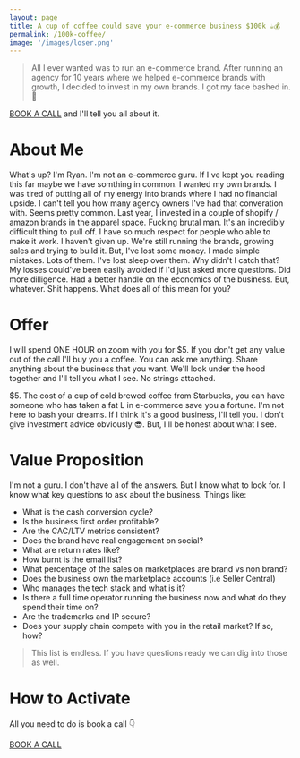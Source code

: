 ```yaml
---
layout: page
title: A cup of coffee could save your e-commerce business $100k ☕💰
permalink: /100k-coffee/
image: '/images/loser.png'
---
```


> All I ever wanted was to run an e-commerce brand.  After running an agency for 10 years where we helped e-commerce brands with growth, I decided to invest in my own brands.  I got my face bashed in.  🥊

[BOOK A CALL](https://calendly.com/ryanriggin) and I'll tell you all about it. 


# About Me
What's up?  I'm Ryan.  I'm not an e-commerce guru.  If I've kept you reading this far maybe we have somthing in common.  I wanted my own brands.  I was tired of putting all of my energy into brands where I had no financial upside.  I can't tell you how many agency owners I've had that converation with.  Seems pretty common.  Last year, I invested in a couple of shopify / amazon brands in the apparel space.  Fucking brutal man.  It's an incredibly difficult thing to pull off.  I have so much respect for people who able to make it work.  I haven't given up.  We're still running the brands, growing sales and trying to build it.  But, I've lost some money.  I made simple mistakes.  Lots of them.  I've lost sleep over them.  Why didn't I catch that?  My losses could've been easily avoided if I'd just asked more questions.  Did more dilligence.  Had a better handle on the economics of the business.  But, whatever.  Shit happens.  What does all of this mean for you? 

# Offer
I will spend ONE HOUR on zoom with you for $5. If you don't get any value out of the call I'll buy you a coffee.  You can ask me anything.  Share anything about the business that you want.  We'll look under the hood together and I'll tell you what I see.  No strings attached.  

$5. The cost of a cup of cold brewed coffee from Starbucks, you can have someone who has taken a fat L in e-commerce save you a fortune.  I'm not here to bash your dreams.  If I think it's a good business, I'll tell you.  I don't give investment advice obviously 😎.  But, I'll be honest about what I see.  

# Value Proposition
I'm not a guru.  I don't have all of the answers.  But I know what to look for.  I know what key questions to ask about the business.  Things like: 

- What is the cash conversion cycle? 
- Is the business first order profitable? 
- Are the CAC/LTV metrics consistent? 
- Does the brand have real engagement on social? 
- What are return rates like?
- How burnt is the email list? 
- What percentage of the sales on marketplaces are brand vs non brand? 
- Does the business own the marketplace accounts (i.e Seller Central)
- Who manages the tech stack and what is it? 
- Is there a full time operator running the business now and what do they spend their time on? 
- Are the trademarks and IP secure? 
- Does your supply chain compete with you in the retail market? If so, how?

> This list is endless. If you have questions ready we can dig into those as well. 

# How to Activate

All you need to do is book a call 👇

[BOOK A CALL](https://calendly.com/ryanriggin)


